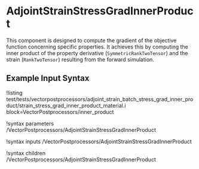 # AdjointStrainStressGradInnerProduct

This component is designed to compute the gradient of the objective function concerning specific properties. It achieves this by computing the inner product of the property derivative (`SymmetricRankTwoTensor`) and the strain (`RankTwoTensor`) resulting from the forward simulation.

## Example Input Syntax

!listing test/tests/vectorpostprocessors/adjoint_strain_batch_stress_grad_inner_product/strain_stress_grad_inner_product_material.i block=VectorPostprocessors/inner_product

!syntax parameters /VectorPostprocessors/AdjointStrainStressGradInnerProduct

!syntax inputs /VectorPostprocessors/AdjointStrainStressGradInnerProduct

!syntax children /VectorPostprocessors/AdjointStrainStressGradInnerProduct
